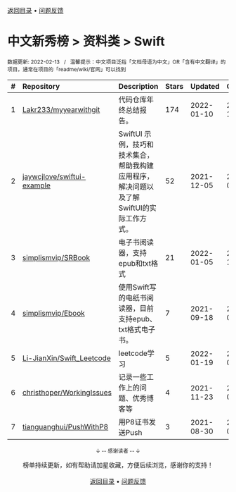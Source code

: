 <a href="https://github.com/GrowingGit/GitHub-Chinese-Top-Charts#github中文排行榜">返回目录</a> • <a href="/content/docs/feedback.md">问题反馈</a>

# 中文新秀榜 > 资料类 > Swift
<sub>数据更新: 2022-02-13&nbsp;&nbsp;&nbsp;/&nbsp;&nbsp;&nbsp;温馨提示：中文项目泛指「文档母语为中文」OR「含有中文翻译」的项目，通常在项目的「readme/wiki/官网」可以找到</sub>

|#|Repository|Description|Stars|Updated|Created|
|:-|:-|:-|:-|:-|:-|
|1|[Lakr233/myyearwithgit](https://github.com/Lakr233/myyearwithgit)|代码仓库年终总结报告。|174|2022-01-10|2021-11-29|
|2|[jaywcjlove/swiftui-example](https://github.com/jaywcjlove/swiftui-example)|SwiftUI 示例，技巧和技术集合，帮助我构建应用程序，解决问题以及了解SwiftUI的实际工作方式。|52|2021-12-05|2021-03-15|
|3|[simplismvip/SRBook](https://github.com/simplismvip/SRBook)|电子书阅读器，支持epub和txt格式|21|2022-01-05|2021-10-19|
|4|[simplismvip/Ebook](https://github.com/simplismvip/Ebook)|使用Swift写的电纸书阅读器，目前支持epub、txt格式电子书。|7|2021-09-18|2021-04-17|
|5|[Li-JianXin/Swift_Leetcode](https://github.com/Li-JianXin/Swift_Leetcode)|leetcode学习|5|2022-01-19|2021-04-20|
|6|[christhoper/WorkingIssues](https://github.com/christhoper/WorkingIssues)|记录一些工作上的问题、优秀博客等|4|2021-11-23|2021-02-24|
|7|[tianguanghui/PushWithP8](https://github.com/tianguanghui/PushWithP8)|用P8证书发送Push|3|2021-08-30|2021-08-26|

<div align="center">
    <p><sub>↓ -- 感谢读者 -- ↓</sub></p>
    榜单持续更新，如有帮助请加星收藏，方便后续浏览，感谢你的支持！
</div>

<br/>

<div align="center"><a href="https://github.com/GrowingGit/GitHub-Chinese-Top-Charts#github中文排行榜">返回目录</a> • <a href="/content/docs/feedback.md">问题反馈</a></div>
